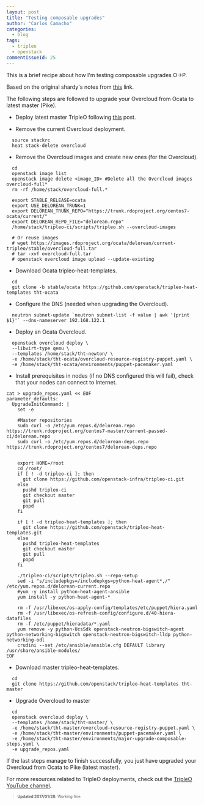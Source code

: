 ```yaml
---
layout: post
title: "Testing composable upgrades"
author: "Carlos Camacho"
categories:
  - blog
tags:
  - tripleo
  - openstack
commentIssueId: 25
---
```


This is a brief recipe about how I'm testing
composable upgrades O->P.

Based on the original shardy's notes
from [this](http://paste.openstack.org/show/590436/) link.

The following steps are followed to upgrade your Overcloud from Ocata to latest master (Pike).

- Deploy latest master TripleO following [this](http://www.anstack.com/blog/2016/07/04/manually-installing-tripleo-recipe.html) post.

- Remove the current Overcloud deployment.

```
  source stackrc
  heat stack-delete overcloud
```

- Remove the Overcloud images and create new ones (for the  Overcloud).

```
  cd
  openstack image list
  openstack image delete <image_ID> #Delete all the Overcloud images overcloud-full* 
  rm -rf /home/stack/overcloud-full.*

  export STABLE_RELEASE=ocata
  export USE_DELOREAN_TRUNK=1
  export DELOREAN_TRUNK_REPO="https://trunk.rdoproject.org/centos7-ocata/current/"
  export DELOREAN_REPO_FILE="delorean.repo"
  /home/stack/tripleo-ci/scripts/tripleo.sh --overcloud-images

  # Or reuse images
  # wget https://images.rdoproject.org/ocata/delorean/current-tripleo/stable/overcloud-full.tar
  # tar -xvf overcloud-full.tar
  # openstack overcloud image upload --update-existing
```

- Download Ocata tripleo-heat-templates.

```
  cd
  git clone -b stable/ocata https://github.com/openstack/tripleo-heat-templates tht-ocata
```

- Configure the DNS (needed when upgrading the Overcloud).

```
  neutron subnet-update `neutron subnet-list -f value | awk '{print $1}'` --dns-nameserver 192.168.122.1
```

- Deploy an Ocata Overcloud.

```
  openstack overcloud deploy \
  --libvirt-type qemu \
  --templates /home/stack/tht-newton/ \
  -e /home/stack/tht-ocata/overcloud-resource-registry-puppet.yaml \
  -e /home/stack/tht-ocata/environments/puppet-pacemaker.yaml
```

- Install prerequisites in nodes (if no DNS configured this will fail), check that your nodes can connect to Internet.

```
cat > upgrade_repos.yaml << EOF
parameter_defaults:
  UpgradeInitCommand: |
    set -e

    #Master repositories
    sudo curl -o /etc/yum.repos.d/delorean.repo https://trunk.rdoproject.org/centos7-master/current-passed-ci/delorean.repo
    sudo curl -o /etc/yum.repos.d/delorean-deps.repo https://trunk.rdoproject.org/centos7/delorean-deps.repo


    export HOME=/root
    cd /root/
    if [ ! -d tripleo-ci ]; then
      git clone https://github.com/openstack-infra/tripleo-ci.git
    else
      pushd tripleo-ci
      git checkout master
      git pull
      popd
    fi

    if [ ! -d tripleo-heat-templates ]; then
      git clone https://github.com/openstack/tripleo-heat-templates.git
    else
      pushd tripleo-heat-templates
      git checkout master
      git pull
      popd
    fi

    ./tripleo-ci/scripts/tripleo.sh --repo-setup
    sed -i "s/includepkgs=/includepkgs=python-heat-agent*,/" /etc/yum.repos.d/delorean-current.repo
    #yum -y install python-heat-agent-ansible
    yum install -y python-heat-agent-*

    rm -f /usr/libexec/os-apply-config/templates/etc/puppet/hiera.yaml
    rm -f /usr/libexec/os-refresh-config/configure.d/40-hiera-datafiles
    rm -f /etc/puppet/hieradata/*.yaml
    yum remove -y python-UcsSdk openstack-neutron-bigswitch-agent python-networking-bigswitch openstack-neutron-bigswitch-lldp python-networking-odl
    crudini --set /etc/ansible/ansible.cfg DEFAULT library /usr/share/ansible-modules/
EOF
```

- Download master tripleo-heat-templates.

```
  cd
  git clone https://github.com/openstack/tripleo-heat-templates tht-master
```

- Upgrade Overcloud to master

```
  cd
  openstack overcloud deploy \
  --templates /home/stack/tht-master/ \
  -e /home/stack/tht-master/overcloud-resource-registry-puppet.yaml \
  -e /home/stack/tht-master/environments/puppet-pacemaker.yaml \
  -e /home/stack/tht-master/environments/major-upgrade-composable-steps.yaml \
  -e upgrade_repos.yaml
```

If the last steps manage to finish successfully, you just have upgraded your Overcloud from Ocata to Pike (latest master).

For more resources related to TripleO deployments, check out the [TripleO YouTube channel](https://www.youtube.com/channel/UCNGDxZGwUELpgaBoLvABsTA).

<div style="font-size:10px">
  <blockquote>
    <p><strong>Updated 2017/01/28:</strong> Working fine.</p>
  </blockquote>
</div>
